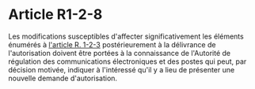 # Article R1-2-8

Les modifications susceptibles d'affecter significativement les éléments énumérés à [l'article R. 1-2-3][1] postérieurement à la délivrance de l'autorisation doivent être portées à la connaissance de l'Autorité de régulation des communications électroniques et des postes qui peut, par décision motivée, indiquer à l'intéressé qu'il y a lieu de présenter une nouvelle demande d'autorisation.

 [1]: /affichCodeArticle.do?cidTexte=LEGITEXT000006070987&idArticle=LEGIARTI000006466115&dateTexte=&categorieLien=cid